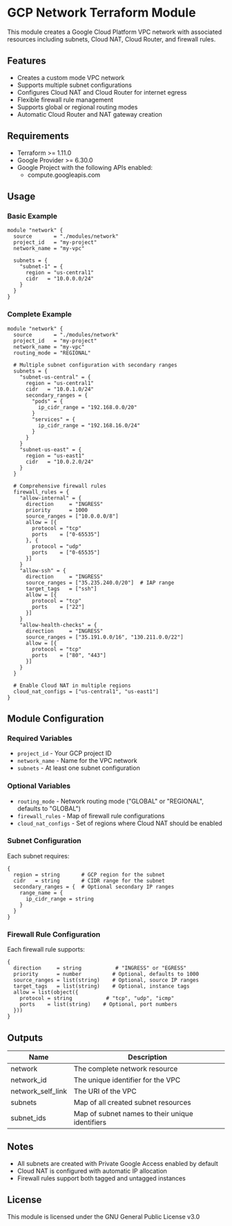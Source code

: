 # GCP Network Terraform Module

This module creates a Google Cloud Platform VPC network with associated resources including subnets, Cloud NAT, Cloud Router, and firewall rules.

## Features

- Creates a custom mode VPC network
- Supports multiple subnet configurations
- Configures Cloud NAT and Cloud Router for internet egress
- Flexible firewall rule management
- Supports global or regional routing modes
- Automatic Cloud Router and NAT gateway creation

## Requirements

- Terraform >= 1.11.0
- Google Provider >= 6.30.0
- Google Project with the following APIs enabled:
  - compute.googleapis.com

## Usage

### Basic Example

```hcl
module "network" {
  source       = "./modules/network"
  project_id   = "my-project"
  network_name = "my-vpc"

  subnets = {
    "subnet-1" = {
      region = "us-central1"
      cidr   = "10.0.0.0/24"
    }
  }
}
```

### Complete Example

```hcl
module "network" {
  source       = "./modules/network"
  project_id   = "my-project"
  network_name = "my-vpc"
  routing_mode = "REGIONAL"

  # Multiple subnet configuration with secondary ranges
  subnets = {
    "subnet-us-central" = {
      region = "us-central1"
      cidr   = "10.0.1.0/24"
      secondary_ranges = {
        "pods" = {
          ip_cidr_range = "192.168.0.0/20"
        }
        "services" = {
          ip_cidr_range = "192.168.16.0/24"
        }
      }
    }
    "subnet-us-east" = {
      region = "us-east1"
      cidr   = "10.0.2.0/24"
    }
  }

  # Comprehensive firewall rules
  firewall_rules = {
    "allow-internal" = {
      direction     = "INGRESS"
      priority      = 1000
      source_ranges = ["10.0.0.0/8"]
      allow = [{
        protocol = "tcp"
        ports    = ["0-65535"]
      }, {
        protocol = "udp"
        ports    = ["0-65535"]
      }]
    }
    "allow-ssh" = {
      direction     = "INGRESS"
      source_ranges = ["35.235.240.0/20"]  # IAP range
      target_tags   = ["ssh"]
      allow = [{
        protocol = "tcp"
        ports    = ["22"]
      }]
    }
    "allow-health-checks" = {
      direction     = "INGRESS"
      source_ranges = ["35.191.0.0/16", "130.211.0.0/22"]
      allow = [{
        protocol = "tcp"
        ports    = ["80", "443"]
      }]
    }
  }

  # Enable Cloud NAT in multiple regions
  cloud_nat_configs = ["us-central1", "us-east1"]
}
```

## Module Configuration

### Required Variables

- `project_id` - Your GCP project ID
- `network_name` - Name for the VPC network
- `subnets` - At least one subnet configuration

### Optional Variables

- `routing_mode` - Network routing mode ("GLOBAL" or "REGIONAL", defaults to "GLOBAL")
- `firewall_rules` - Map of firewall rule configurations
- `cloud_nat_configs` - Set of regions where Cloud NAT should be enabled

### Subnet Configuration

Each subnet requires:

```hcl
{
  region = string       # GCP region for the subnet
  cidr   = string       # CIDR range for the subnet
  secondary_ranges = {  # Optional secondary IP ranges
    range_name = {
      ip_cidr_range = string
    }
  }
}
```

### Firewall Rule Configuration

Each firewall rule supports:

```hcl
{
  direction     = string           # "INGRESS" or "EGRESS"
  priority      = number          # Optional, defaults to 1000
  source_ranges = list(string)    # Optional, source IP ranges
  target_tags   = list(string)    # Optional, instance tags
  allow = list(object({
    protocol = string           # "tcp", "udp", "icmp"
    ports    = list(string)    # Optional, port numbers
  }))
}
```

## Outputs

| Name              | Description                                     |
| ----------------- | ----------------------------------------------- |
| network           | The complete network resource                   |
| network_id        | The unique identifier for the VPC               |
| network_self_link | The URI of the VPC                              |
| subnets           | Map of all created subnet resources             |
| subnet_ids        | Map of subnet names to their unique identifiers |

## Notes

- All subnets are created with Private Google Access enabled by default
- Cloud NAT is configured with automatic IP allocation
- Firewall rules support both tagged and untagged instances

## License

This module is licensed under the GNU General Public License v3.0
